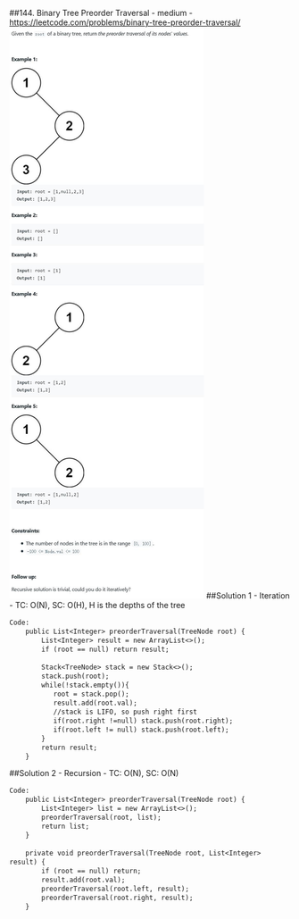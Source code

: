 ##144. Binary Tree Preorder Traversal - medium - https://leetcode.com/problems/binary-tree-preorder-traversal/
![Image of /144_binary_tree_preorder](imgs//144_binary_tree_preorder.jpg)
##Solution 1 - Iteration - TC: O(N), SC: O(H), H is the depths of the tree
```
Code:
    public List<Integer> preorderTraversal(TreeNode root) {
        List<Integer> result = new ArrayList<>();
        if (root == null) return result;

        Stack<TreeNode> stack = new Stack<>();
        stack.push(root);
        while(!stack.empty()){
           root = stack.pop();
           result.add(root.val);
           //stack is LIFO, so push right first
           if(root.right !=null) stack.push(root.right);
           if(root.left != null) stack.push(root.left);
        }
        return result;
    }
```
##Solution 2 - Recursion - TC: O(N), SC: O(N)
```
Code:
    public List<Integer> preorderTraversal(TreeNode root) {
        List<Integer> list = new ArrayList<>();
        preorderTraversal(root, list);
        return list;
    }

    private void preorderTraversal(TreeNode root, List<Integer> result) {
        if (root == null) return;
        result.add(root.val);
        preorderTraversal(root.left, result);
        preorderTraversal(root.right, result);
    }
```